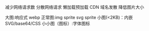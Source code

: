 减少网络请求数
分散网络请求 懒加载预加载 CDN 域名发散
降低图片大小

大图:响应式 webp
正常图:img sprite svg sprite
小图(<2KB)：内嵌SVG/base64/CSS
小小图（图标）:字体图标